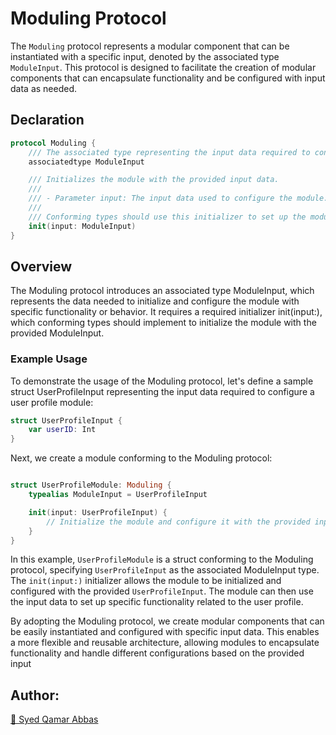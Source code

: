 # Moduling Protocol

The `Moduling` protocol represents a modular component that can be instantiated with a specific input, denoted by the associated type `ModuleInput`. This protocol is designed to facilitate the creation of modular components that can encapsulate functionality and be configured with input data as needed.

## Declaration

```swift
protocol Moduling {
    /// The associated type representing the input data required to configure the module.
    associatedtype ModuleInput

    /// Initializes the module with the provided input data.
    ///
    /// - Parameter input: The input data used to configure the module.
    ///
    /// Conforming types should use this initializer to set up the module based on the provided `input`.
    init(input: ModuleInput)
}
```

## Overview

The Moduling protocol introduces an associated type ModuleInput, which represents the data needed to initialize and configure the module with specific functionality or behavior. It requires a required initializer init(input:), which conforming types should implement to initialize the module with the provided ModuleInput.

### Example Usage

To demonstrate the usage of the Moduling protocol, let's define a sample struct UserProfileInput representing the input data required to configure a user profile module:

``` swift
struct UserProfileInput {
    var userID: Int
}
```
Next, we create a module conforming to the Moduling protocol:

``` swift

struct UserProfileModule: Moduling {
    typealias ModuleInput = UserProfileInput

    init(input: UserProfileInput) {
        // Initialize the module and configure it with the provided input
    }
}
```
In this example, `UserProfileModule` is a struct conforming to the Moduling protocol, specifying `UserProfileInput` as the associated ModuleInput type. The `init(input:)` initializer allows the module to be initialized and configured with the provided `UserProfileInput`. The module can then use the input data to set up specific functionality related to the user profile.

By adopting the Moduling protocol, we create modular components that can be easily instantiated and configured with specific input data. This enables a more flexible and reusable architecture, allowing modules to encapsulate functionality and handle different configurations based on the provided input

## Author:
[🔗 Syed Qamar Abbas](https://www.linkedin.com/in/syed-qamar-abbas-2b23b794/)
